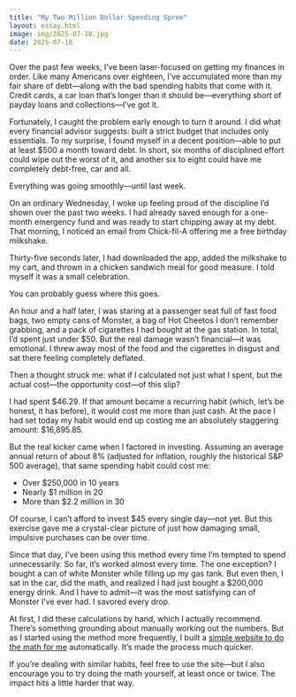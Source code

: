 ```yaml
---
title: "My Two Million Dollar Spending Spree"
layout: essay.html
image: img/2025-07-18.jpg
date: 2025-07-18
---
```


Over the past few weeks, I’ve been laser-focused on getting my finances in order. Like many Americans over eighteen, I’ve accumulated more than my fair share of debt—along with the bad spending habits that come with it. Credit cards, a car loan that’s longer than it should be—everything short of payday loans and collections—I’ve got it.

Fortunately, I caught the problem early enough to turn it around. I did what every financial advisor suggests: built a strict budget that includes only essentials. To my surprise, I found myself in a decent position—able to put at least $500 a month toward debt. In short, six months of disciplined effort could wipe out the worst of it, and another six to eight could have me completely debt-free, car and all.

Everything was going smoothly—until last week.

On an ordinary Wednesday, I woke up feeling proud of the discipline I’d shown over the past two weeks. I had already saved enough for a one-month emergency fund and was ready to start chipping away at my debt. That morning, I noticed an email from Chick-fil-A offering me a free birthday milkshake.

Thirty-five seconds later, I had downloaded the app, added the milkshake to my cart, and thrown in a chicken sandwich meal for good measure. I told myself it was a small celebration.

You can probably guess where this goes.

An hour and a half later, I was staring at a passenger seat full of fast food bags, two empty cans of Monster, a bag of Hot Cheetos I don’t remember grabbing, and a pack of cigarettes I had bought at the gas station. In total, I’d spent just under $50. But the real damage wasn’t financial—it was emotional. I threw away most of the food and the cigarettes in disgust and sat there feeling completely deflated.

Then a thought struck me: what if I calculated not just what I spent, but the actual cost—the opportunity cost—of this slip?

I had spent $46.29. If that amount became a recurring habit (which, let’s be honest, it has before), it would cost me more than just cash. At the pace I had set today my habit would end up costing me an absolutely staggering amount: $16,895.85.

But the real kicker came when I factored in investing. Assuming an average annual return of about 8% (adjusted for inflation, roughly the historical S&P 500 average), that same spending habit could cost me:

* Over $250,000 in 10 years
* Nearly $1 million in 20
* More than $2.2 million in 30

Of course, I can’t afford to invest $45 every single day—not yet. But this exercise gave me a crystal-clear picture of just how damaging small, impulsive purchases can be over time.

Since that day, I’ve been using this method every time I’m tempted to spend unnecessarily. So far, it’s worked almost every time. The one exception? I bought a can of white Monster while filling up my gas tank. But even then, I sat in the car, did the math, and realized I had just bought a $200,000 energy drink. And I have to admit—it was the most satisfying can of Monster I’ve ever had. I savored every drop.

At first, I did these calculations by hand, which I actually recommend. There’s something grounding about manually working out the numbers. But as I started using the method more frequently, I built a [simple website to do the math for me](https://wonder8.app) automatically. It’s made the process much quicker.

If you’re dealing with similar habits, feel free to use the site—but I also encourage you to try doing the math yourself, at least once or twice. The impact hits a little harder that way.
